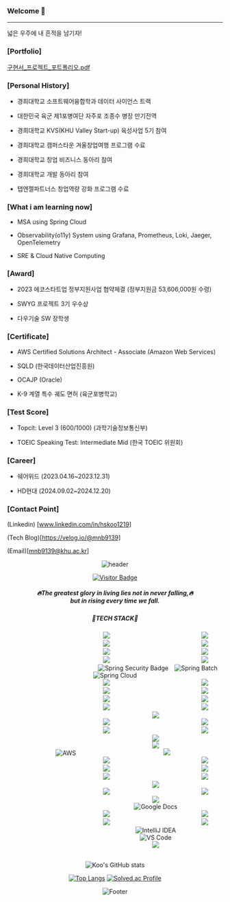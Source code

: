 ### Welcome 👋

------------------------------------
넓은 우주에 내 흔적을 남기자!

### [Portfolio]
[구현서_프로젝트_포트폴리오.pdf](https://github.com/user-attachments/files/20153575/_._.pdf)

### [Personal History]
* 경희대학교 소프트웨어융합학과 데이터 사이언스 트랙

* 대한민국 육군 제1포병여단 자주포 조종수 병장 만기전역

* 경희대학교 KVS(KHU Valley Start-up) 육성사업 5기 참여

* 경희대학교 캠퍼스타운 겨울창업여행 프로그램 수료

* 경희대학교 창업 비즈니스 동아리 참여
  
* 경희대학교 개발 동아리 참여

<!--
* 경희대학교 창업 비즈니스 동아리 사업 기획 부장

* 사회적 기업가 육성사업 창업 팀 참여(모두의 보이스 DB 구축 및 API 개발)

* 제 1회 전국 장애, 비장애 창업경진대회 참여(청각장애인 대상 STT, WebSocket, WebRTC, STOMP 기반 온라인 교육 플랫폼 개발)
-->
* 탭엔젤파트너스 창업역량 강화 프로그램 수료 
<!--
* 경희대학교 KVS(KHU Valley Start-up) 육성사업 5기 참여

* 경희대학교 캠퍼스타운 겨울창업여행 프로그램 수료

* 경희대학교 개발동아리 "Web Team" 백엔드 1기
-->
  
### [What i am learning now]
* MSA using Spring Cloud

* Observability(o11y) System using Grafana, Prometheus, Loki, Jaeger, OpenTelemetry

* SRE & Cloud Native Computing

### [Award]
* 2023 에코스타트업 정부지원사업 협약체결 (정부지원금 53,606,000원 수령)

* SWYG 프로젝트 3기 우수상

* 다우기술 SW 장학생

### [Certificate]
* AWS Certified Solutions Architect - Associate (Amazon Web Services)

* SQLD (한국데이터산업진흥원)
  
* OCAJP (Oracle)
  
* K-9 계열 특수 궤도 면허 (육군포병학교)

### [Test Score]
* Topcit: Level 3 (600/1000) (과학기술정보통신부)

  
* TOEIC Speaking Test: Intermediate Mid (한국 TOEIC 위원회)

### [Career]
* 쉐어위드 (2023.04.16~2023.12.31)
  
* HD현대 (2024.09.02~2024.12.20)

### [Contact Point]
(Linkedin) [www.linkedin.com/in/hskoo1219]

(Tech Blog)[https://velog.io/@mnb9139] 

(Email)[mnb9139@khu.ac.kr]



<div align=center>
  
  ![header](https://capsule-render.vercel.app/api?type=wave&color=auto&height=300&section=header&text=new%20Passion();&fontSize=90)
  
  [![Visitor Badge](https://visitor-badge.laobi.icu/badge?page_id=rngustj9139.rngustj9139)](https://github.com/rngustj9139/rngustj9139)

  
  <h5>🔥The greatest glory in living lies not in never falling,🔥 <br> but in rising every time we fall.</h5>
  
  <h5>🔧TECH STACK🔧</h5>

  <!--
  <img src="https://img.shields.io/badge/HTML-E34F26?style=flat-square&logo=HTML5&logoColor=white" style="height : auto; margin-left : 200px; margin-right : 10px;"/>
  <img src="https://img.shields.io/badge/CSS-1E90FF?style=flat-square&logo=CSS3&logoColor=white" style="height : auto; margin-left : 200px; margin-right : 10px;"/>
  <img src="https://img.shields.io/badge/JavaScript-CAC532?style=flat-square&logo=JAVASCRIPT&logoColor=white" style="height : auto; margin-left : 200px; margin-right : 10px;"/>
  -->
   <!-- 주석처리!!!!!!!!!!!!!!!!!!
  <img src="https://img.shields.io/badge/TYPESCRIPT-1E90FF?style=flat-square&logo=TYPESCRIPT&logoColor=white" style="height : auto; margin-left : 200px; margin-right : 10px;"/> 
   -->
  <img src="https://img.shields.io/badge/C-F2636F?style=flat-square&logo=C&logoColor=white" style="height : auto; margin-left : 200px; margin-right : 10px;"/> 
  <img src="https://img.shields.io/badge/C++-00FFFF?style=flat-square&logo=CPLUSPLUS&logoColor=white" style="height : auto; margin-left : 200px; margin-right : 10px;"/>
  <img src="https://img.shields.io/badge/Python-98FB98?style=flat-square&logo=PYTHON&logoColor=white" style="height : auto; margin-left : 200px; margin-right : 10px;"/>
  <img src="https://img.shields.io/badge/Java-800000?style=flat-square&logo=JAVA&logoColor=white" style="height : auto; margin-left : 200px; margin-right : 10px;"/>

<br />
 <!-- 주석처리!!!!!!!!!!!!!!!!!!
 <img src="https://img.shields.io/badge/REACT-4B0082?style=flat-square&logo=REACT&logoColor=white" style="height : auto; margin-left : 200px; margin-right : 10px;"/>
 <img src="https://img.shields.io/badge/REDUX-CC61F9?style=flat-square&logo=REDUX&logoColor=white" style="height : auto; margin-left : 200px; margin-right : 10px;"/>

  <br>   
 
  <img src="https://img.shields.io/badge/DJANGO-262168?style=flat-square&logo=DJANGO&logoColor=white" style="height : auto; margin-left : 200px; margin-right : 10px;"/>
  <br>
  -->
  
  <img src="https://img.shields.io/badge/Spring-FFA07A?style=flat-square&logo=SPRING&logoColor=white" style="height : auto; margin-left : 200px; margin-right : 10px;"/>
  <img src="https://img.shields.io/badge/SpringBoot-808080?style=flat-square&logo=SPRINGBOOT&logoColor=white" style="height : auto; margin-left : 200px; margin-right : 10px;"/>
  <img src="https://img.shields.io/badge/Spring MVC-FFC0CB?style=flat-square&logo=SPRING&logoColor=white" style="height : auto; margin-left : 200px; margin-right : 10px;"/>
  <img src="https://img.shields.io/badge/Spring REST API-9370DB?style=flat-square&logo=SPRING&logoColor=white" style="height : auto; margin-left : 200px; margin-right : 10px;"/>
   <img
    src="https://img.shields.io/badge/Spring%20Security-98FB98?style=flat-square&logo=spring-security&logoColor=white"
    alt="Spring Security Badge"
    style="height:auto; margin-left:200px; margin-right:10px;"
  />
  
  <img src="https://img.shields.io/badge/Spring%20Batch-4B0082?style=flat-square&logo=spring&logoColor=white" alt="Spring Batch"/>
  
  
  <img src="https://img.shields.io/badge/Spring%20Cloud-2D8852?style=flat-square&logo=spring&logoColor=white" alt="Spring Cloud"/>

  <br>
  <img src="https://img.shields.io/badge/JPQL-00BFFF?style=flat-square&logo=JPQL&logoColor=white" style="height : auto; margin-left : 200px; margin-right : 10px;"/>
  <img src="https://img.shields.io/badge/JPA-EE82EE?style=flat-square&logo=JPA&logoColor=white" style="height : auto; margin-left : 200px; margin-right : 10px;"/>
  <img src="https://img.shields.io/badge/Spring Data JPA-DEB887?style=flat-square&logo=SPRINGDATAJPA&logoColor=white" style="height : auto; margin-left : 200px; margin-right : 10px;"/>
  <img src="https://img.shields.io/badge/queryDSL-EE82EE?style=flat-square&logo=QUERYDSL&logoColor=white" style="height : auto; margin-left : 200px; margin-right : 10px;"/>
  <img src="https://img.shields.io/badge/H2-FF1493?style=flat-square&logo=H2&logoColor=white" style="height : auto; margin-left : 200px; margin-right : 10px;"/>
  <img src="https://img.shields.io/badge/MySQL-66CDAA?style=flat-square&logo=MYSQL&logoColor=white" style="height : auto; margin-left : 200px; margin-right : 10px;"/>
  <img src="https://img.shields.io/badge/Redis-FE2E2E?style=flat-square&logo=REDIS&logoColor=white" style="height : auto; margin-left : 200px; margin-right : 10px;"/>
  <img src="https://img.shields.io/badge/Postman-DEB887?style=flat-square&logo=POSTMAN&logoColor=white" style="height : auto; margin-left : 200px; margin-right : 10px;"/>
  <img src="https://img.shields.io/badge/ERDCLOUD-778899?style=flat-square&logo=ERDCLOUD&logoColor=white" style="height : auto; margin-left : 200px; margin-right : 10px;"/>
  
  <br>
  
  <img src="https://img.shields.io/badge/GRAFANA-E34F26?style=flat-square&logo=GRAFANA&logoColor=white" style="height : auto; margin-left : 200px; margin-right : 10px;"/>
  <img src="https://img.shields.io/badge/PROMETHEUS-FE2E2E?style=flat-square&logo=PROMETHEUS&logoColor=white" style="height : auto; margin-left : 200px; margin-right : 10px;"/>
  <img src="https://img.shields.io/badge/LOKI-F37626?style=flat-square&logo=LOKI&logoColor=white" style="height : auto; margin-left : 200px; margin-right : 10px;"/>
  <img src="https://img.shields.io/badge/JAEGER-4cb9d6?style=flat-square&logo=JAEGER&logoColor=white" style="height : auto; margin-left : 200px; margin-right : 10px;"/>
  <img src="https://img.shields.io/badge/OPENTELEMETRY-ff8c00?style=flat-square&logo=OPENTELEMETRY&logoColor=white" style="height : auto; margin-left : 200px; margin-right : 10px;"/>
  
  <br>

  <img src="https://img.shields.io/badge/THYMELEAF-4B0082?style=flat-square&logo=THYMELEAF&logoColor=white" style="height : auto; margin-left : 200px; margin-right : 10px;"/>
  <!-- 주석처리!!!!!!!!!!!!!!!!!!
  <img src="https://img.shields.io/badge/BOOTSTRAP-7FFF00?style=flat-square&logo=BOOTSTRAP&logoColor=white" style="height : auto; margin-left : 200px; margin-right : 10px;"/>
  -->
  
  <br>
  
  <img src="https://img.shields.io/badge/AWS-E34F26?style=flat-square&logo=amazonaws&logoColor=white" alt="AWS"/>
  <img src="https://img.shields.io/badge/Netlify-FF1493?style=flat-square&logo=NETLIFY&logoColor=white" style="height : auto; margin-left : 200px; margin-right : 10px;"/>
  <img src="https://img.shields.io/badge/Nginx-01DF3A?style=flat-square&logo=NGINX&logoColor=white" style="height : auto; margin-left : 200px; margin-right : 10px;"/>
  <img src="https://img.shields.io/badge/Docker-9370DB?style=flat-square&logo=DOCKER&logoColor=white" style="height : auto; margin-left : 200px; margin-right : 10px;"/>
  <img src="https://img.shields.io/badge/kubernetes-98FB98?style=flat-square&logo=KUBERNETES&logoColor=white" style="height : auto; margin-left : 200px; margin-right : 10px;"/>
  <img src="https://img.shields.io/badge/Jenkins-221b68?style=flat-square&logo=JENKINS&logoColor=white" style="height : auto; margin-left : 200px; margin-right : 10px;"/>
  <img src="https://img.shields.io/badge/Ngrinder-98FB98?style=flat-square&logo=NGRINDER&logoColor=white" style="height : auto; margin-left : 200px; margin-right : 10px;"/>
  <img src="https://img.shields.io/badge/Kafka-050505?style=flat-square&logo=APACHEKAFKA&logoColor=white" style="height : auto; margin-left : 200px; margin-right : 10px;"/>
  <img src="https://img.shields.io/badge/RabbitMQ-FF6600?style=flat-square&logo=RabbitMQ&logoColor=white" style="height : auto; margin-left : 200px; margin-right : 10px;"/>
 
    
  <br>
  
  <img src="https://img.shields.io/badge/Figma-9932cc?style=flat-square&logo=FIGMA&logoColor=white" style="height : auto; margin-left : 200px; margin-right : 10px;"/>
  <img src="https://img.shields.io/badge/Slack-1E90FF?style=flat-square&logo=SLACK&logoColor=white" style="height : auto; margin-left : 200px; margin-right : 10px;"/> 
  <img src="https://img.shields.io/badge/Notion-050505?style=flat-square&logo=NOTION&logoColor=white" style="height : auto; margin-left : 200px; margin-right : 10px;"/>
  <img
  src="https://img.shields.io/badge/Google%20Docs-FFA07A?style=flat-square&logo=google-docs&logoColor=white"
  alt="Google Docs"
  style="height:auto; margin-left:200px; margin-right:10px;"
  />
  <img src="https://img.shields.io/badge/Discord-EE82EE?style=flat-square&logo=DISCORD&logoColor=white" style="height : auto; margin-left : 200px; margin-right : 10px;"/>
  <img src="https://img.shields.io/badge/Git-E34F26?style=flat-square&logo=GIT&logoColor=white" style="height : auto; margin-left : 200px; margin-right : 10px;"/>
  <img src="https://img.shields.io/badge/GitHub-66CDAA?style=flat-square&logo=GITHUB&logoColor=white" style="height : auto; margin-left : 200px; margin-right : 10px;"/>
  <img src="https://img.shields.io/badge/GiTLab-66CDAA?style=flat-square&logo=GITLAB&logoColor=white" style="height : auto; margin-left : 200px; margin-right : 10px;"/>
  
  <br />
  <img
  src="https://img.shields.io/badge/IntelliJ%20IDEA-6d27e6?style=flat-square&logo=intellijidea&logoColor=white"
  alt="IntelliJ IDEA"
  style="height:auto; margin-left:200px; margin-right:10px;"
  />
 <img
  src="https://img.shields.io/badge/Visual%20Studio%20Code-0080FF?style=flat-square&logo=visual-studio-code&logoColor=white"
  alt="VS Code"
  style="height:auto; margin-left:200px; margin-right:10px;"
  />
  <img src="https://img.shields.io/badge/Jupyter-F37626?style=flat-square&logo=Jupyter&logoColor=white" style="height : auto; margin-left : 200px; margin-right : 10px;"/>
   <!--
  <br />
<img src="https://img.shields.io/badge/NUMPY-1E90FF?style=flat-square&logo=NUMPY&logoColor=white" style="height : auto; margin-left : 200px; margin-right : 10px;"/>
<img src="https://img.shields.io/badge/PANDAS-220188?style=flat-square&logo=PANDAS&logoColor=white" style="height : auto; margin-left : 200px; margin-right : 10px;"/>
<img src="https://img.shields.io/badge/MATPLOTLIB-4cb9d6?style=flat-square&logo=MATPLOTLIB&logoColor=white" style="height : auto; margin-left : 200px; margin-right : 10px;"/>
<img src="https://img.shields.io/badge/OPENCV-98FB98?style=flat-square&logo=OPENCV&logoColor=white" style="height : auto; margin-left : 200px; margin-right : 10px;"/>

  <br />
  
  <img src="https://img.shields.io/badge/SCIKITLEARN-7FFF00?style=flat-square&logo=SCIKITLEARN&logoColor=white" style="height : auto; margin-left : 200px; margin-right : 10px;"/>
  <img src="https://img.shields.io/badge/TENSORFLOW-00BFFF?style=flat-square&logo=TENSORFLOW&logoColor=white" style="height : auto; margin-left : 200px; margin-right : 10px;"/>
  <img src="https://img.shields.io/badge/KERAS-778899?style=flat-square&logo=KERAS&logoColor=white" style="height : auto; margin-left : 200px; margin-right : 10px;"/>
  -->

  <br>
  <br>
  
  ![Koo's GitHub stats](https://github-readme-stats.vercel.app/api?username=rngustj9139&show_icons=true&theme=radical)
  
  [![Top Langs](https://github-readme-stats.vercel.app/api/top-langs/?username=rngustj9139&layout=compact&theme=dracula)](https://github.com/rngustj9139)
  [![Solved.ac Profile](http://mazassumnida.wtf/api/generate_badge?boj=mnb9139)](https://solved.ac/mnb9139)
    
 ![Footer](https://capsule-render.vercel.app/api?type=wave&color=auto&height=200&section=footer)
</div>





